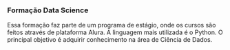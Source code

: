 ### Formação Data Science

Essa formação faz parte de um programa de estágio, onde os cursos são feitos através de plataforma Alura.
A linguagem mais utilizada é o Python.
O principal objetivo é adquirir conhecimento na área de Ciência de Dados.
